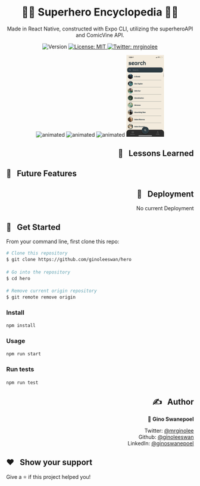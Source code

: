 <h1 align="center">🦸‍♂️ Superhero Encyclopedia 🦸‍♂️ </h1>

<p align="center"> Made in React Native, constructed with Expo CLI, utilizing the superheroAPI and ComicVine API. </p>
<p align="center">
  <img alt="Version" src="https://img.shields.io/badge/version-0.1.0-blue.svg?cacheSeconds=2592000" />
  <a href="#" target="_blank">
    <img alt="License: MIT" src="https://img.shields.io/badge/License-MIT-yellow.svg" />
  </a>
  <a href="https://twitter.com/mrginolee" target="_blank">
    <img alt="Twitter: mrginolee" src="https://img.shields.io/twitter/follow/mrginolee.svg?style=social" />
  </a>
</p>

<!-- <h2 align="center">☀️ <a href="https://ginoleeswan.github.io/weather-app-basic/">See Live</a> ☀️</h2> -->

<p align="center">

  <img src="./app/assets/images/screenshots/home.PNG" style="background: none; "  alt="animated" width="20%" />
  <img src="./app/assets/images/screenshots/info1.PNG" style="background: none;"  alt="animated" width="20%"  />
  <img src="./app/assets/images/screenshots/info2.PNG" style="background: none;"  alt="animated" width="20%"  />
  <img src="./app/assets/images/screenshots/search.PNG" style="background: none;"  alt="animated" width="20%"  />

</p>

<h2 align="right">📖 &nbsp; Lessons Learned</h2>

<div align="right">

<!-- &nbsp; My second react project, after the mandatory to-do list!\
&nbsp; The main focus here was to make **external API calls** to pull weather infomation from a third party site.

&nbsp; I got more comfortable using **Hooks** rather than class based components.\
&nbsp; It removes the hassle of binding to 'this' constantly. Using setState method with props makes **state management** simpler & elegant.

&nbsp; I started off with a simple CSS layout then modified to a **flexbox** display with a left page and right page component.\
&nbsp; The left page delivers the main information and the right contains the search bar & extra information.

&nbsp;This application tested my skills in adapting & optimizing a responsive web page to fit on **mobile screens**.\
&nbsp; After a bit of tweaking I settled on a simple vertical mobile view design where the right page fits under the left like a stack of cards. -->

</div>

## 🔮 &nbsp; Future Features

<!--
- 📅 &nbsp; 3-Day / Week view
- 🌡️ &nbsp; Celsius to Fahrenheit converter
- 🧭 &nbsp; Compass for wind direction
- 🏙️ &nbsp; More dynamic backgrounds -->

<h2 align="right">🚀 &nbsp; Deployment</h2>
<div align="right">

No current Deployment

<!-- Deployed with [Github Pages](https://ginoleeswan.github.io/weather-app-basic/) -->

</div>

## 🔨 &nbsp; Get Started

From your command line, first clone this repo:

```sh
# Clone this repository
$ git clone https://github.com/ginoleeswan/hero

# Go into the repository
$ cd hero

# Remove current origin repository
$ git remote remove origin
```

### Install

```sh
npm install
```

### Usage

```sh
npm run start
```

### Run tests

```sh
npm run test
```

<div align="right">

## ✍️ &nbsp; Author

👤 **Gino Swanepoel**

&nbsp; Twitter: [@mrginolee](https://twitter.com/mrginolee)\
 &nbsp; Github: [@ginoleeswan](https://github.com/ginoleeswan)\
 &nbsp; LinkedIn: [@ginoswanepoel](https://linkedin.com/in/ginoswanepoel)

</div>

## ❤️ &nbsp; Show your support

Give a ⭐️ if this project helped you!
